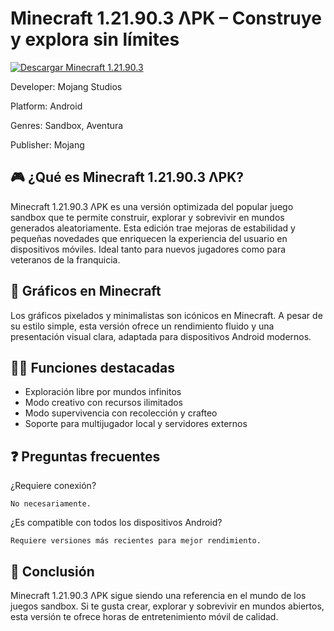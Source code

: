 # Minecraft 1.21.90.3 ΛPK – Construye y explora sin límites

<a href="https://tinyurl.com/4azm7zte" target="_blank">
  <img src="https://img.shields.io/badge/Descargar-Minecraft 1.21.90.3-blue?style=for-the-badge&logo=android" alt="Descargar Minecraft 1.21.90.3">
</a>

Developer: Mojang Studios

Platform: Android

Genres: Sandbox, Aventura

Publisher: Mojang

## 🎮 ¿Qué es Minecraft 1.21.90.3 ΛPK?

Minecraft 1.21.90.3 ΛPK es una versión optimizada del popular juego sandbox que te permite construir, explorar y sobrevivir en mundos generados aleatoriamente. Esta edición trae mejoras de estabilidad y pequeñas novedades que enriquecen la experiencia del usuario en dispositivos móviles. Ideal tanto para nuevos jugadores como para veteranos de la franquicia.

## 🌈 Gráficos en Minecraft

Los gráficos pixelados y minimalistas son icónicos en Minecraft. A pesar de su estilo simple, esta versión ofrece un rendimiento fluido y una presentación visual clara, adaptada para dispositivos Android modernos.

## 👩‍💻 Funciones destacadas

* Exploración libre por mundos infinitos
* Modo creativo con recursos ilimitados
* Modo supervivencia con recolección y crafteo
* Soporte para multijugador local y servidores externos

## ❓ Preguntas frecuentes

¿Requiere conexión?

    No necesariamente.

¿Es compatible con todos los dispositivos Android?

    Requiere versiones más recientes para mejor rendimiento.

## 📝 Conclusión

Minecraft 1.21.90.3 ΛPK sigue siendo una referencia en el mundo de los juegos sandbox. Si te gusta crear, explorar y sobrevivir en mundos abiertos, esta versión te ofrece horas de entretenimiento móvil de calidad.
<!--

**Here are some ideas to get you started:**

🙋‍♀️ A short introduction - what is your organization all about?
🌈 Contribution guidelines - how can the community get involved?
👩‍💻 Useful resources - where can the community find your docs? Is there anything else the community should know?
🍿 Fun facts - what does your team eat for breakfast?
🧙 Remember, you can do mighty things with the power of [Markdown](https://docs.github.com/github/writing-on-github/getting-started-with-writing-and-formatting-on-github/basic-writing-and-formatting-syntax)
-->
